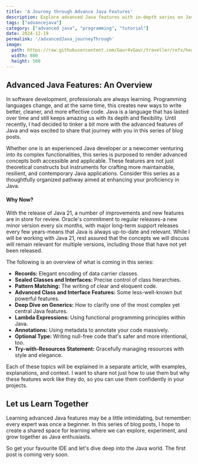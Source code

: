 ```yaml
---
title: 'A Journey through Advance Java Features'
description: Explore advanced Java features with in-depth series on Java 21. Learn about records, sealed classes, pattern matching, and more to enhance your coding skills and create robust Java applications.
tags: ["advancejava"]
category: ["advanced java", "programming", "tutorial"]
date: 2024-12-19
permalink: '/advancedJava_journeyThrough'
image:
  path: https://raw.githubusercontent.com/Gaur4vGaur/traveller/refs/heads/master/images/cloudnative/2024-09-21-cloudNativeArchitecture_SidecarPattern/hidde-schalm-38FLdKhz_rM-unsplash.jpg
  width: 800
  height: 500
---
```



## Advanced Java Features: An Overview
In software development, professionals are always learning. Programming languages change, and at the same time, this creates new ways to write better, cleaner, and more effective code. Java is a language that has lasted over time and still keeps amazing us with its depth and flexibility. Until recently, I had decided to tinker a bit more with the advanced features of Java and was excited to share that journey with you in this series of blog posts.

Whether one is an experienced Java developer or a newcomer venturing into its complex functionalities, this series is purposed to render advanced concepts both accessible and applicable. These features are not just theoretical constructs but instruments for crafting more maintainable, resilient, and contemporary Java applications. Consider this series as a thoughtfully organized pathway aimed at enhancing your proficiency in Java.


#### Why Now?

With the release of Java 21, a number of improvements and new features are in store for review. Oracle's commitment to regular releases-a new minor version every six months, with major long-term support releases every few years-means that Java is always up-to-date and relevant. While I will be working with Java 21, rest assured that the concepts we will discuss will remain relevant for multiple versions, including those that have not yet been released.

The following is an overview of what is coming in this series:

* **Records:** Elegant encoding of data carrier classes.
* **Sealed Classes and Interfaces:** Precise control of class hierarchies.
* **Pattern Matching:** The writing of clear and eloquent code.
* **Advanced Class and Interface Features:** Some less-well-known but powerful features.
* **Deep Dive on Generics:** How to clarify one of the most complex yet central Java features.
* **Lambda Expressions:** Using functional programming principles within Java.
* **Annotations:** Using metadata to annotate your code massively.
* **Optional Type:** Writing null-free code that's safer and more intentional, too.
* **Try-with-Resources Statement:** Gracefully managing resources with style and elegance.

Each of these topics will be explained in a separate article, with examples, explanations, and context. I want to share not just how to use them but why these features work like they do, so you can use them confidently in your projects.


## Let us Learn Together
Learning advanced Java features may be a little intimidating, but remember: every expert was once a beginner. In this series of blog posts, I hope to create a shared space for learning where we can explore, experiment, and grow together as Java enthusiasts.

So get your favourite IDE and let's dive deep into the Java world. The first post is coming very soon.


 